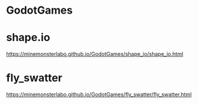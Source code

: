 # GodotGames

# shape.io
https://minemonsterlabo.github.io/GodotGames/shape_io/shape_io.html

# fly_swatter
https://minemonsterlabo.github.io/GodotGames/fly_swatter/fly_swatter.html
